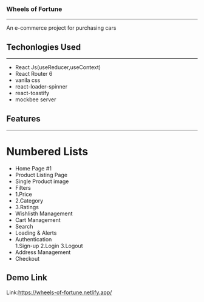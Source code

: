 ### Wheels of Fortune
---
An e-commerce project for purchasing cars

## Techonlogies Used
---
* React Js(useReducer,useContext)
* React Router 6
* vanila css
* react-loader-spinner
* react-toastify
* mockbee server

## Features
---
# Numbered Lists
*  Home Page #1
*  Product Listing Page
*  Single Product image
*  Filters
*    1.Price
*    2.Category
*    3.Ratings
*  Wishlisth Management
*  Cart Management
*  Search
*  Loading & Alerts
*  Authentication  
    1.Sign-up
    2.Login
    3.Logout
* Address Management
* Checkout

## Demo Link
Link:https://wheels-of-fortune.netlify.app/

